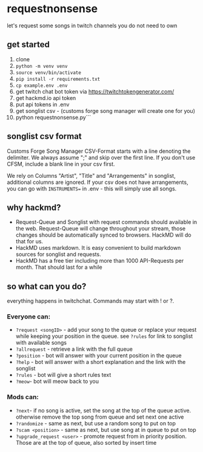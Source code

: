 # requestnonsense
let's request some songs in twitch channels you do not need to own

## get started

1. clone
2. `python -m venv venv`
3. `source venv/bin/activate`
4. `pip install -r requirements.txt`
5. `cp example.env .env`
6. get twitch chat bot token via https://twitchtokengenerator.com/
7. get hackmd.io api token
8. put api tokens in .env
9. get songlist csv - (customs forge song manager will create one for you)
10. python requestnonsense.py```

## songlist csv format

Customs Forge Song Manager CSV-Format starts with a line denoting the delimiter.
We always assume ";" and skip over the first line. If you don't use CFSM, include a blank line in your csv first.

We rely on Columns "Artist", "Title" and "Arrangements" in songlist, additional columns are ignored.
If your csv does not have arrangements, you can go with `INSTRUMENTS=` in .env - this will simply use all songs.

## why hackmd?

- Request-Queue and Songlist with request commands should available in the web. Request-Queue will change throughout your stream, those changes should be automatically synced to browsers. HackMD will do that for us. 
- HackMD uses markdown. It is easy convenient to build markdown sources for songlist and requests. 
- HackMD has a free tier including more than 1000 API-Requests per month. That should last for a while

## so what can you do?

everything happens in twitchchat. Commands may start with ! or ?. 

### Everyone can:

- `?request <songID>` - add your song to the queue or replace your request while keeping your position in the queue. see `?rules` for link to songlist with available songs
- `?allrequest` - retrieve a link with the full queue
- `?position` - bot will answer with your current position in the queue
- `?help` - bot will answer with a short explanation and the link with the songlist
- `?rules` - bot will give a short rules text
- `?meow`- bot will meow back to you

### Mods can: 

- `?next`- if no song is active, set the song at the top of the queue active. otherwise remove the top song from queue and set next one active
- `?randomize` - same as next, but use a random song to put on top
- `?scam <position>` - same as next, but use song at <position> in queue to put on top 
- `?upgrade_request <user>` - promote request from <user> in priority position. Those are at the top of queue, also sorted by insert time

